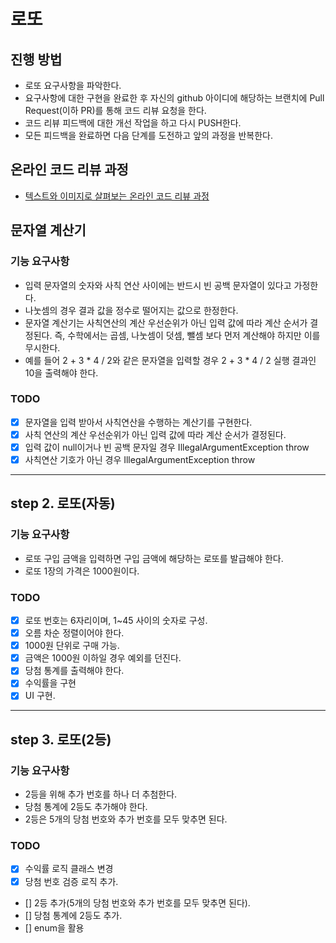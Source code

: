 # 로또
## 진행 방법
* 로또 요구사항을 파악한다.
* 요구사항에 대한 구현을 완료한 후 자신의 github 아이디에 해당하는 브랜치에 Pull Request(이하 PR)를 통해 코드 리뷰 요청을 한다.
* 코드 리뷰 피드백에 대한 개선 작업을 하고 다시 PUSH한다.
* 모든 피드백을 완료하면 다음 단계를 도전하고 앞의 과정을 반복한다.

## 온라인 코드 리뷰 과정
* [텍스트와 이미지로 살펴보는 온라인 코드 리뷰 과정](https://github.com/next-step/nextstep-docs/tree/master/codereview)

## 문자열 계산기
### 기능 요구사항
- 입력 문자열의 숫자와 사칙 연산 사이에는 반드시 빈 공백 문자열이 있다고 가정한다.
- 나눗셈의 경우 결과 값을 정수로 떨어지는 값으로 한정한다.
- 문자열 계산기는 사칙연산의 계산 우선순위가 아닌 입력 값에 따라 계산 순서가 결정된다. 즉, 수학에서는 곱셈, 나눗셈이 덧셈, 뺄셈 보다 먼저 계산해야 하지만 이를 무시한다.
- 예를 들어 2 + 3 * 4 / 2와 같은 문자열을 입력할 경우 2 + 3 * 4 / 2 실행 결과인 10을 출력해야 한다.

### TODO
- [x] 문자열을 입력 받아서 사칙연산을 수행하는 계산기를 구현한다.
- [x] 사칙 연산의 계산 우선순위가 아닌 입력 값에 따라 계산 순서가 결정된다.
- [x] 입력 값이 null이거나 빈 공백 문자일 경우 IllegalArgumentException throw
- [x] 사칙연산 기호가 아닌 경우 IllegalArgumentException throw

---
## step 2. 로또(자동)
### 기능 요구사항
- 로또 구입 금액을 입력하면 구입 금액에 해당하는 로또를 발급해야 한다.
- 로또 1장의 가격은 1000원이다.

### TODO
- [x] 로또 번호는 6자리이며, 1~45 사이의 숫자로 구성.
- [x] 오름 차순 정렬이어야 한다.
- [x] 1000원 단위로 구매 가능.
- [x] 금액은 1000원 이하일 경우 예외를 던진다. 
- [x] 당첨 통계를 출력해야 한다. 
- [x] 수익률을 구현
- [x] UI 구현.
---
## step 3. 로또(2등)
### 기능 요구사항
- 2등을 위해 추가 번호를 하나 더 추첨한다.
- 당첨 통계에 2등도 추가해야 한다.
- 2등은 5개의 당첨 번호와 추가 번호를 모두 맞추면 된다.

### TODO
- [x] 수익률 로직 클래스 변경
- [x] 당첨 번호 검증 로직 추가.
- [] 2등 추가(5개의 당첨 번호와 추가 번호를 모두 맞추면 된다).
- [] 당첨 통계에 2등도 추가.
- [] enum을 활용
